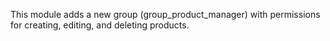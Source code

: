 This module adds a new group (group_product_manager) with permissions
for creating, editing, and deleting products.
